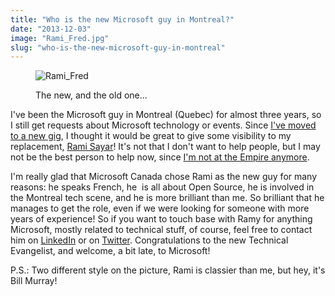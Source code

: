 ```yaml
---
title: "Who is the new Microsoft guy in Montreal?"
date: "2013-12-03"
image: "Rami_Fred.jpg"
slug: "who-is-the-new-microsoft-guy-in-montreal"
---
```


<figure>

![Rami_Fred](images/Rami_Fred.jpg)

<figcaption>

The new, and the old one...

</figcaption>

</figure>

I've been the Microsoft guy in Montreal (Quebec) for almost three years, so I still get requests about Microsoft technology or events. Since [I've moved to a new gig](http://fred.dev/three-months-as-a-mozillian/ "Three months as a Mozillian"), I thought it would be great to give some visibility to my replacement, [Rami Sayar](https://ramisayar.com/)! It's not that I don't want to help people, but I may not be the best person to help now, since [I'm not at the Empire anymore](http://fred.dev/im-leaving-microsoft-looking-for-a-new-opportunity/ "I’m leaving Microsoft, looking for a new opportunity").

I'm really glad that Microsoft Canada chose Rami as the new guy for many reasons: he speaks French, he  is all about Open Source, he is involved in the Montreal tech scene, and he is more brilliant than me. So brilliant that he manages to get the role, even if we were looking for someone with more years of experience! So if you want to touch base with Ramy for anything Microsoft, mostly related to technical stuff, of course, feel free to contact him on [LinkedIn](https://www.linkedin.com/in/ramisayar/) or on [Twitter](https://twitter.com/ramisayar). Congratulations to the new Technical Evangelist, and welcome, a bit late, to Microsoft!

P.S.: Two different style on the picture, Rami is classier than me, but hey, it's Bill Murray!
